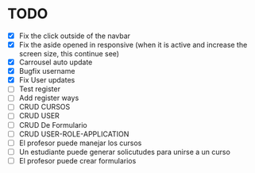 # TODO

-   [x] Fix the click outside of the navbar
-   [x] Fix the aside opened in responsive (when it is active and increase the screen size, this continue see)
-   [x] Carrousel auto update
-   [x] Bugfix username
-   [x] Fix User updates
-   [ ] Test register
-   [ ] Add register ways
-   [ ] CRUD CURSOS
-   [ ] CRUD USER
-   [ ] CRUD De Formulario
-   [ ] CRUD USER-ROLE-APPLICATION
-   [ ] El profesor puede manejar los cursos
-   [ ] Un estudiante puede generar solicutudes para unirse a un curso
-   [ ] El profesor puede crear formularios
